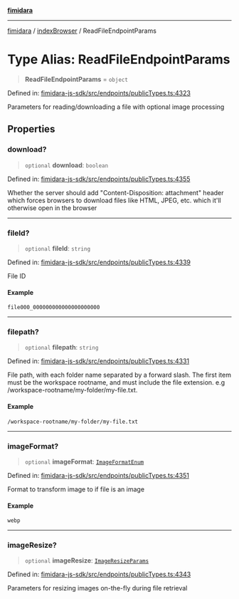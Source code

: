 [**fimidara**](../../README.md)

***

[fimidara](../../modules.md) / [indexBrowser](../README.md) / ReadFileEndpointParams

# Type Alias: ReadFileEndpointParams

> **ReadFileEndpointParams** = `object`

Defined in: [fimidara-js-sdk/src/endpoints/publicTypes.ts:4323](https://github.com/softkave/fimidara/blob/feac071900ab8644442d355e5cb5db9df2f34600/fimidara-js-sdk/src/endpoints/publicTypes.ts#L4323)

Parameters for reading/downloading a file with optional image processing

## Properties

### download?

> `optional` **download**: `boolean`

Defined in: [fimidara-js-sdk/src/endpoints/publicTypes.ts:4355](https://github.com/softkave/fimidara/blob/feac071900ab8644442d355e5cb5db9df2f34600/fimidara-js-sdk/src/endpoints/publicTypes.ts#L4355)

Whether the server should add "Content-Disposition: attachment" header which forces browsers to download files like HTML, JPEG, etc. which it'll otherwise open in the browser

***

### fileId?

> `optional` **fileId**: `string`

Defined in: [fimidara-js-sdk/src/endpoints/publicTypes.ts:4339](https://github.com/softkave/fimidara/blob/feac071900ab8644442d355e5cb5db9df2f34600/fimidara-js-sdk/src/endpoints/publicTypes.ts#L4339)

File ID

#### Example

```
file000_000000000000000000000
```

***

### filepath?

> `optional` **filepath**: `string`

Defined in: [fimidara-js-sdk/src/endpoints/publicTypes.ts:4331](https://github.com/softkave/fimidara/blob/feac071900ab8644442d355e5cb5db9df2f34600/fimidara-js-sdk/src/endpoints/publicTypes.ts#L4331)

File path, with each folder name separated by a forward slash. The first item must be the workspace rootname, and must include the file extension. e.g /workspace-rootname/my-folder/my-file.txt.

#### Example

```
/workspace-rootname/my-folder/my-file.txt
```

***

### imageFormat?

> `optional` **imageFormat**: [`ImageFormatEnum`](ImageFormatEnum.md)

Defined in: [fimidara-js-sdk/src/endpoints/publicTypes.ts:4351](https://github.com/softkave/fimidara/blob/feac071900ab8644442d355e5cb5db9df2f34600/fimidara-js-sdk/src/endpoints/publicTypes.ts#L4351)

Format to transform image to if file is an image

#### Example

```
webp
```

***

### imageResize?

> `optional` **imageResize**: [`ImageResizeParams`](ImageResizeParams.md)

Defined in: [fimidara-js-sdk/src/endpoints/publicTypes.ts:4343](https://github.com/softkave/fimidara/blob/feac071900ab8644442d355e5cb5db9df2f34600/fimidara-js-sdk/src/endpoints/publicTypes.ts#L4343)

Parameters for resizing images on-the-fly during file retrieval
